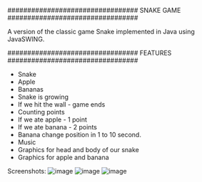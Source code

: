 ################################# SNAKE GAME ################################# 

A version of the classic game Snake implemented in Java using JavaSWING.


################################# FEATURES ################################# 
- Snake
- Apple
- Bananas
- Snake is growing 
- If we hit the wall - game ends
- Counting points
- If we ate apple - 1 point
- If we ate banana - 2 points
- Banana change position in 1 to 10 second.
- Music
- Graphics for head and body of our snake
- Graphics for apple and banana


Screenshots:
![image](https://user-images.githubusercontent.com/82573905/146192616-0bf9c189-2c6f-4b1e-a7f9-e36ff49fc0cf.png)
![image](https://user-images.githubusercontent.com/82573905/146192636-e04f5463-f1b7-4f75-953d-3b8d8222a014.png)
![image](https://user-images.githubusercontent.com/82573905/146192659-1b8da81f-f92b-4cbc-be62-d225ec9a7b56.png)
